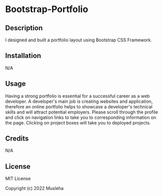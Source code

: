 # Bootstrap-Portfolio

## Description

I designed and built a portfolio layout using Bootstrap CSS Framework.

## Installation

N/A

## Usage

Having a strong portfolio is essential for a successful career as a web developer. A developer's main job is creating websites and application, therefore an online portfolio helps to showcase a developer's technical skills and will attract potential employers.
Please scroll through the profile and click on navigation links to take you to corresponding information on the page. Clicking on project boxes will take you to deployed projects.

## Credits

N/A

## License

MIT License

Copyright (c) 2022 Musleha
